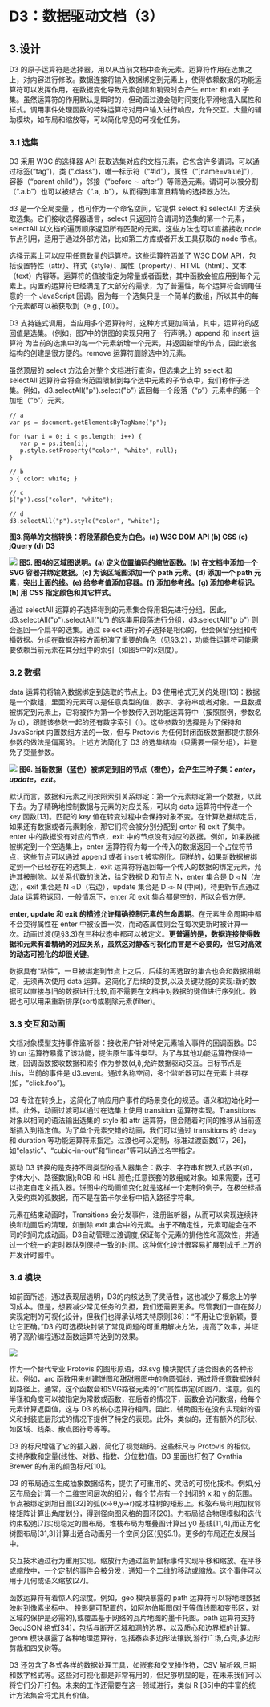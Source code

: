 # D3：数据驱动文档（3）

## 3.设计

D3 的原子运算符是选择器，用以从当前文档中查询元素。运算符作用在选集之上，对内容进行修改。数据连接将输入数据绑定到元素上，使得依赖数据的功能运算符可以发挥作用，在数据变化导致元素创建和销毁时会产生 enter 和 exit 子集。虽然运算符的作用默认是瞬时的，但动画过渡会随时间变化平滑地插入属性和样式。调用事件处理函数的特殊运算符对用户输入进行响应，允许交互。大量的辅助模块，如布局和缩放等，可以简化常见的可视化任务。

### 3.1 选集

D3 采用 W3C 的选择器 API 获取选集对应的文档元素，它包含许多谓词，可以通过标签(“tag”)，类 (“.class”)，唯一标示符（“#id”），属性（“[name=value]”），容器（“parent child”），邻接（“before ∼ after”）等筛选元素。谓词可以被分割（“.a.b”）也可以被结合（“.a, .b”），从而得到丰富且精确的选择器方法。

d3 是一个全局变量 ，也可作为一个命名空间，它提供 select 和 selectAll 方法获取选集。它们接收选择器语言，select  只返回符合谓词的选集的第一个元素，selectAll 以文档的遍历顺序返回所有匹配的元素。这些方法也可以直接接收 node 节点引用，适用于通过外部方法，比如第三方库或者开发工具获取的 node 节点。

选择元素上可以应用任意数量的运算符。这些运算符涵盖了 W3C DOM API，包括设置特性（attr）、样式（style）、属性（property）、HTML（html）、文本（text）内容等。运算符的值被指定为常量或者函数，其中函数会被应用到每个元素上。内置的运算符已经满足了大部分的需求，为了普遍性，每个运算符会调用任意的一个 JavaScript 回调。因为每一个选集只是一个简单的数组，所以其中的每个元素都可以被获取到（e.g., [0]）。

D3 支持链式调用，当应用多个运算符时，这种方式更加简洁，其中，运算符的返回值是选集。（例如，图7中的饼图的实现只用了一行声明。）append 和 insert 运算符
为当前的选集中的每一个元素新增一个元素，并返回新增的节点，因此嵌套结构的创建是很方便的。remove  运算符删除选中的元素。

虽然顶层的 select 方法会对整个文档进行查询，但选集之上的 select 和 selectAll 运算符会将查询范围限制到每个选中元素的子节点中，我们称作子选集。例如，d3.selectAll("p").select("b") 返回每一个段落（“p”）元素中的第一个加粗（“b”）元素。

```
// a
var ps = document.getElementsByTagName("p");                         

for (var i = 0; i < ps.length; i++) {  
   var p = ps.item(i);
   p.style.setProperty("color", "white", null);
}

// b
p { color: white; } 

// c
$("p").css("color", "white"); 

// d
d3.selectAll("p").style("color", "white");  
```
**图3.简单的文档转换：将段落颜色变为白色。(a) W3C DOM API (b) CSS (c) jQuery (d) D3**


![](./imgs/img5.png)
**图5. 图4的区域图说明。(a) 定义位置编码的缩放函数。(b) 在文档中添加一个 SVG 容器并绑定数据。(c) 为该区域图添加一个 path 元素。(d) 添加一个 path 元素，突出上面的线。(e) 给参考值添加容器。(f) 添加参考线。(g) 添加参考标识。(h) 用 CSS 指定颜色和其它样式。**

通过 selectAll 运算的子选择得到的元素集合将用祖先进行分组。因此， d3.selectAll("p").selectAll("b") 的选集用段落进行分组，d3.selectAll("p b") 则会返回一个扁平的选集。通过 select 进行的子选择是相似的，但会保留分组和传播数据。分组在数据连接方面扮演了重要的角色（见§3.2），功能性运算符可能需要依赖当前元素在其分组中的索引（如图5中的x刻度）。

### 3.2 数据

data 运算符将输入数据绑定到选取的节点上。D3 使用格式无关的处理[13]：数据是一个数组，里面的元素可以是任意类型的值，数字、字符串或者对象。一旦数据被绑定到元素上，它将被作为第一个参数传入到功能运算符中（按照惯例，参数名为 d），跟随该参数一起的还有数字索引（i）。这些参数的选择是为了保持和 JavaScript 内置数组方法的一致，但与 Protovis 为任何封闭面板数据都提供额外参数的做法是偏离的。上述方法简化了 D3 的选集结构（只需要一层分组），并避免了变量参数。

![](./imgs/img6.png)
**图6. 当新数据（蓝色）被绑定到旧的节点（橙色），会产生三种子集：*enter*，*update*，*exit*。**

默认而言，数据和元素之间按照索引关系绑定：第一个元素绑定第一个数据，以此下去。为了精确地控制数据与元素的对应关系，可以向 data 运算符中传递一个 key 函数[13]。匹配的 key 值在转变过程中会保持对象不变。在计算数据绑定后，如果还有数据或者元素剩余，那它们将会被分别分配到 enter 和 exit 子集中。enter 中的数据没有对应的节点，exit 中的节点没有对应的数据。例如，如果数据被绑定到一个空选集上，enter 运算符将为每一个传入的数据返回一个占位符节点，这些节点可以通过 append 或者 insert 被实例化。同样的，如果新数据被绑定到一个已经存在的选集上，exit 运算符将返回每一个传入的数据的绑定元素，允许其被删除。以关系代数的说法，给定数据 D 和节点 N，enter  集合是 D ◃ N（左边），exit 集合是 N ◃ D（右边），update 集合是 D ◃▹ N (中间)。待更新节点通过 data  运算符返回，一般情况下，enter 和 exit 集合都是空的，所以会很方便。

**enter, update 和 exit 的描述允许精确控制元素的生命周期**。在元素生命周期中都不会变得属性在 enter 中被设置一次，而动态属性则会在每次更新时被计算一次。动画过渡(见§3.3)在三种状态中都可以被定义。**更普遍的是，数据连接使得数据和元素有着精确的对应关系，虽然这对静态可视化而言是不必要的，但它对高效的动态可视化的却很关键**。

数据具有“粘性”，一旦被绑定到节点上之后，后续的再选取的集合也会和数据相绑定，无须再次使用 data 运算。这简化了后续的变换,以及关键功能的实现:新的数据可以直接与旧的数据进行比较,而不需要在文档中对数据的键值进行序列化。数据也可以用来重新排序(sort)或剔除元素(filter)。

### 3.3 交互和动画

文档对象模型支持事件监听器：接收用户针对特定元素输入事件的回调函数。D3 的 on 运算符暴露了该功能，提供原生事件类型。为了与其他功能运算符保持一致，回调函数接收数据和索引作为参数(d,i),允许数据驱动交互。目标节点是 this，当前的事件是 d3.event。通过名称空间，多个监听器可以在元素上共存(如，“click.foo”)。
 
D3 专注在转换上，这简化了响应用户事件的场景变化的规范。语义和初始化时一样。此外，动画过渡可以通过在选集上使用 transition 运算符实现。Transitions 对象以相同的语法输出选集的 style 和 attr 运算符，但会随着时间的推移从当前逐渐插入到指定值。为了单个元素交错的动画，我们可以通过 transitions 的 delay 和 duration 等功能运算符来指定。过渡也可以定制，标准过渡函数[17，26]，如“elastic”、“cubic-in-out”和“linear”等可以通过名字指定。

驱动 D3 转换的是支持不同类型的插入器集合：数字、字符串和嵌入式数字(如，字体大小、路径数据);RGB 和 HSL 颜色;任意嵌套的数组或对象。如果需要，还可以指定自定义插入器。饼图中的动画值变化就是这样一个定制的例子，在极坐标插入受约束的弧数据，而不是在笛卡尔坐标中插入路径字符串。
 
元素在结束动画时，Transitions 会分发事件，注册监听器，从而可以实现连续转换和动画后的清理，如删除 exit 集合中的元素。由于不确定性，元素可能会在不同的时间完成动画。D3自动管理过渡调度,保证每个元素的排他性和高效性，并通过一个统一的定时器队列保持一致的时间。这种优化设计很容易扩展到成千上万的并发计时器中。

### 3.4 模块

如前面所述，通过表现层透明，D3的内核达到了灵活性，这也减少了概念上的学习成本。但是，想要减少常见任务的负担，我们还需要更多。尽管我们一直在努力实现定制的可视化设计，但我们也得承认塔夫特原则[36]：“不用让它很新颖，要让它正确。”D3 的可选模块封装了常见问题的可重用解决方法，提高了效率，并证明了高阶编程通过函数运算符达到的效果。

![](./imgs/img7.png)

作为一个替代专业 Protovis 的图形原语，d3.svg 模块提供了适合图表的各种形状。例如，arc 函数用来创建饼图和甜甜圈图中的椭圆弧线，通过将任意数据映射到路径上。通常，这个函数会和SVG路径元素的“d”属性绑定(如图7)。注意，弧的半径和角度可以被指定为常数或函数，在后者的情况下，函数会访问数据，给每个元素计算返回值，这与 D3 的核心运算符相同。因此，辅助图形在没有实现新的语义和封装底层形式的情况下提供了特定的表现。此外，类似的，还有额外的形状、如区域、线条、散点图符号等等。

D3 的标尺增强了它的插入器，简化了视觉编码。这些标尺与 Protovis 的相似，支持序数和定量(线性、对数、指数、分位数)值。D3 里面也打包了 Cynthia Brewer 的有用的颜色标尺[10]。

D3 的布局通过生成抽象数据结构，提供了可重用的、灵活的可视化技术。例如,分区布局会计算一个二维空间层次的细分，每个节点有一个封闭的 x 和 y 的范围。节点被绑定到旭日图[32]的弧(x→θ,y→r)或冰柱树的矩形上。和弦布局利用加权邻接矩阵计算出角度划分，得到径向图风格的圆环[20]。力布局结合物理模拟和迭代约束松弛[7]实现稳定的图布局。堆栈布局为堆叠图计算出 y0 基线[11,4],而正方化树图布局[31,3]计算出适合动画另一个空间分区(见§5.1)。更多的布局还在发展当中。

交互技术通过行为重用实现。缩放行为通过监听鼠标事件实现平移和缩放。在平移或缩放中，一个定制的事件会被分发，通知一个二维的移动或缩放。这个事件可以用于几何或语义缩放[27]。
 
函数运算符有着惊人的深度。例如，geo 模块暴露的 path 运算符可以将地理数据映射到像素坐标中。 投影是可配置的，如阿尔伯斯图(对于等值线图和变形区，对区域的保护是必需的),或覆盖基于网络的瓦片地图的墨卡托图。path 运算符支持 GeoJSON 格式[34]，包括与断开区域和洞的边界，以及质心和边界框的计算。geom 模块暴露了各种地理运算符，包括泰森多边形法镶嵌,游行广场,凸壳,多边形剪裁和四叉树等。

D3 还包含了各式各样的数据处理工具，如嵌套和交叉操作符，CSV 解析器,日期和数字格式等。这些对可视化都是非常有用的，但足够明显的是，在未来我们可以将它们分开打包。未来的工作还需要在这一领域进行，类似 R [35]中的丰富的统计方法集合将尤其有价值。
